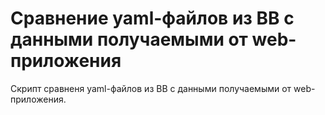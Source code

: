 # Сравнение yaml-файлов из BB с данными получаемыми от web-приложения
Скрипт сравненя yaml-файлов из BB с данными получаемыми от web-приложения.
